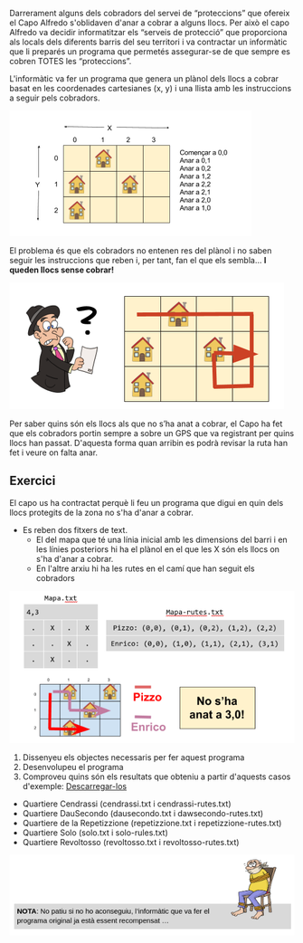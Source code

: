 Darrerament alguns dels cobradors del servei de “proteccions” que ofereix el Capo Alfredo s'oblidaven d'anar a cobrar a alguns llocs. Per això el capo Alfredo va decidir informatitzar els “serveis de protecció” que proporciona als locals dels diferents barris del seu territori i va contractar un informàtic que li preparés un programa que permetés assegurar-se de que sempre es cobren TOTES les “proteccions”. 
 
L'informàtic va fer un programa que genera un plànol dels llocs a cobrar basat en les coordenades cartesianes (x, y) i una llista amb les instruccions a seguir pels cobradors.

![Mapa](https://raw.githubusercontent.com/utrescu/utrescu.github.io/master/images/capo1.png)

El problema és que els cobradors no entenen res del plànol i no saben seguir les instruccions que reben i, per tant, fan el que els sembla… **I  queden llocs sense cobrar!**
 
![Cobradors](https://raw.githubusercontent.com/utrescu/utrescu.github.io/master/images/capo2.png)
 
Per saber quins són els llocs als que no s’ha anat a cobrar, el Capo ha fet que els cobradors portin sempre a sobre un GPS que va registrant per quins llocs han passat. D'aquesta forma quan arribin es podrà revisar la ruta han fet i veure on falta anar.

Exercici
-----------------
El capo us ha contractat perquè li feu un programa que digui en quin dels llocs protegits de la zona no s'ha d'anar a cobrar.
 
* Es reben dos fitxers de text. 
    * El del mapa que té una línia inicial amb les dimensions del barri i en les línies posteriors hi ha el plànol en el que les X són els llocs on s'ha d'anar a cobrar. 
    * En l'altre arxiu hi ha les rutes en el camí que han seguit els cobradors

![Mapes](https://raw.githubusercontent.com/utrescu/utrescu.github.io/master/images/capo3.png)

1. Dissenyeu els objectes necessaris per fer aquest programa
2. Desenvolupeu el programa
3. Comproveu quins són els resultats que obteniu a partir d'aquests casos d'exemple:  [Descarregar-los](https://drive.google.com/file/d/0B1USLpQ7TipGVkpndWY2MmZnOVU/view?usp=sharing) 

* Quartiere Cendrassi (cendrassi.txt i cendrassi-rutes.txt)
* Quartiere DauSecondo (dausecondo.txt i dawsecondo-rutes.txt)
* Quartiere de la Repetizzione (repetizzione.txt i repetizzione-rutes.txt)
* Quartiere Solo (solo.txt i solo-rules.txt)
* Quartiere Revoltosso (revoltosso.txt i revoltosso-rutes.txt)

![no patiu](https://raw.githubusercontent.com/utrescu/utrescu.github.io/master/images/capo4.png)

